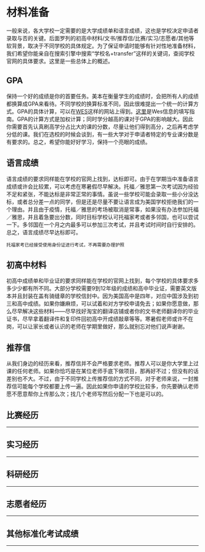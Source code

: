 # 材料准备

一般来说，各大学校一定需要的是大学成绩单和语言成绩，这也是学校决定申请者录取与否的关键。后面罗列的初高中材料/文书/推荐信/比赛/实习/志愿者/其他等软背景，取决于不同学校的具体规定。为了保证申请时能够有针对性地准备材料，我们希望你能亲自在搜索引擎中搜索“学校名+transfer”这样的关键词，查阅学校官网的具体要求。这里是一些总体上的概述。

## GPA

保持一个好的成绩是你的首要任务。美本在衡量学生的成绩时，会把所有人的成绩都换算成GPA来看待。不同学校的换算标准不同，因此很难提出一个统一的计算方式。GPA的具体计算，可以在[WES](https://applications.wes.org/igpa-calculator/igpa.asp)这样的网站上得到。[这里](https://mp.weixin.qq.com/s/KUT1I4_SVZUNjIRY5mAv7g)是Wes信息的填写指南。GPA的计算方式是加权计算；同时学分越高的课对于GPA的影响越大。因此你需要首先认真刷高学分占比大的课的分数，尽量让他们得到高分，之后再考虑学分低的课。我们在选校的时候会谈到，有一些大学对于申请者特定的专业课分数是有要求的。总之，希望你能好好学习，保持一个亮眼的成绩。

## 语言成绩

语言成绩的要求同样能在学校的官网上找到，达标即可。由于在学期当中准备语言成绩或许会比较累，可以考虑在寒暑假尽早解决。托福／雅思第一次考试因为经验不足和紧张，不能达标是非常正常的事情。虽说一些学校可能会录取一些小分没达标，或者总分差一点的同学，但是还是尽量不要让语言成为美国学校拒绝我们的一个理由。并且由于疫情，托福／雅思的考场被取消是常事，如果没有办法参加托福／雅思，并且着急要出分数，同时目标学校认可托福家考或者多邻国，也可以尝试一下。多邻国在一个月之内最多可以参加三次考试，并且考试时间时自行安排的。总之，语言成绩尽早达标即可。

    托福家考已经接受使用身份证进行考试，不再需要办理护照

## 初高中材料

初高中成绩单和毕业证的要求同样能在学校的官网上找到，每个学校的具体要求多多少少都有所不同。大部分学校需要9到12年级的成绩和高中毕业证，需要英文版本并且封装在盖有骑缝章的学校信封中。因为美国高中是四年，对应中国涉及到初三和高中成绩。如果你嫌麻烦，可以试着和对方学校申请免去；如果你愿意做，那么尽早解决这些材料——尽早找好淘宝的翻译店铺或者你的文书老师翻译你的毕业证书，尽早拿着翻译件和复印件回初高中开成绩敲章等等。寒暑假老师或许不在岗，可以让家长或者认识的老师在学期里做好，那么就别忘对他们说声谢谢。

## 推荐信

从我们身边的经历来看，推荐信并不会严格要求老师。推荐人可以是你大学里上过课的任何老师。如果你恰巧是在某位老师手底下做项目，那再好不过；但没有的话差别也不大。不过，由于不同学校上传推荐信的方式不同，对于老师来说，一封推荐信可能每个学校都要上传一遍。因此如果你申请的学校比较多，你先要确认老师愿不愿意帮你上传那么次；找几个老师写然后分配一下也是可以的。

## 比赛经历

***

## 实习经历

***

## 科研经历

***

## 志愿者经历

***

## 其他标准化考试成绩

***
